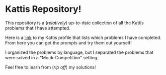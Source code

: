 # Kattis Repository!
This repository is a (*relatively*) up-to-date collection of all the Kattis problems that I have attempted.

Here is a [link](https://open.kattis.com/users/alex-lewin "Alex Lewin's Kattis Profile") to my Kattis profile that lists
which problems I have completed. From here you can get the prompts and try them out yourself!

I organized the problems by language, but I separated the problems that were solved in a "Mock-Competition" setting.

Feel free to learn from (*rip off*) my solutions!
